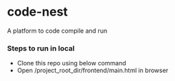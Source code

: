 # code-nest
A platform to code compile and run
<h3>Steps to run in local</h3>
<ul>
  <li>Clone this repo using below command</li>
  <li>Open /project_root_dir/frontend/main.html in browser</li>
</ul>

